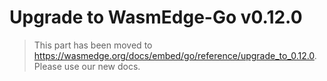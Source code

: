 # Upgrade to WasmEdge-Go v0.12.0

> This part has been moved to  <https://wasmedge.org/docs/embed/go/reference/upgrade_to_0.12.0>. Please use our new docs.
